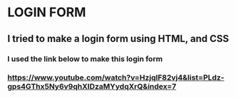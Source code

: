 # LOGIN FORM
## I tried to make a login form using HTML, and CSS
### I used the link below to make this login form
### https://www.youtube.com/watch?v=HzjqlF82vj4&list=PLdz-gps4GThx5Ny6v9qhXIDzaMYydqXrQ&index=7
